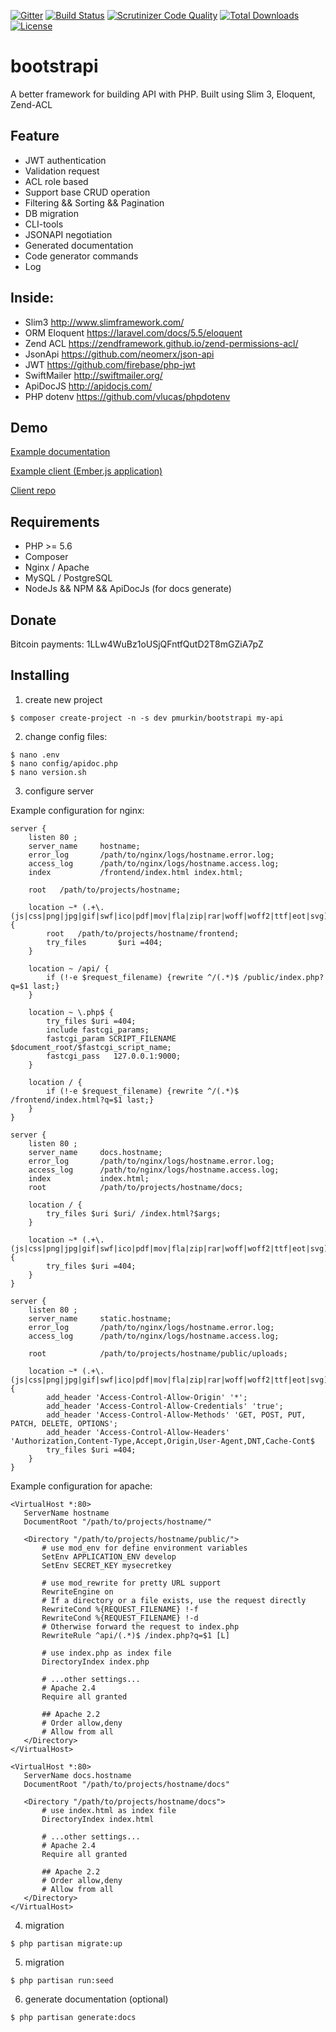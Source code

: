 [![Gitter](https://img.shields.io/gitter/room/nwjs/nw.js.svg)](https://gitter.im/bootstrapi/Lobby)
[![Build Status](https://travis-ci.org/kot13/bootstrapi.svg?branch=master)](https://travis-ci.org/kot13/bootstrapi)
[![Scrutinizer Code Quality](https://scrutinizer-ci.com/g/kot13/bootstrapi/badges/quality-score.png?b=master)](https://scrutinizer-ci.com/g/kot13/bootstrapi/?branch=master)
[![Total Downloads](https://poser.pugx.org/pmurkin/bootstrapi/downloads)](https://packagist.org/packages/pmurkin/bootstrapi)
[![License](https://poser.pugx.org/pmurkin/bootstrapi/license)](https://packagist.org/packages/pmurkin/bootstrapi)

# bootstrapi
A better framework for building API with PHP. Built using Slim 3, Eloquent, Zend-ACL

## Feature
* JWT authentication
* Validation request
* ACL role based
* Support base CRUD operation
* Filtering && Sorting && Pagination
* DB migration
* CLI-tools
* JSONAPI negotiation
* Generated documentation
* Code generator commands
* Log

## Inside:
* Slim3 http://www.slimframework.com/
* ORM Eloquent https://laravel.com/docs/5.5/eloquent
* Zend ACL https://zendframework.github.io/zend-permissions-acl/
* JsonApi https://github.com/neomerx/json-api
* JWT https://github.com/firebase/php-jwt
* SwiftMailer http://swiftmailer.org/
* ApiDocJS http://apidocjs.com/
* PHP dotenv https://github.com/vlucas/phpdotenv

## Demo
[Example documentation](http://docs.bootstrapi.demostage.ru/)

[Example client (Ember.js application)](http://bootstrapi.demostage.ru/)

[Client repo](https://github.com/kot13/bootstrapi-client)

## Requirements
* PHP >= 5.6
* Composer
* Nginx / Apache
* MySQL / PostgreSQL
* NodeJs && NPM && ApiDocJs (for docs generate)

## Donate
Bitcoin payments: 1LLw4WuBz1oUSjQFntfQutD2T8mGZiA7pZ

## Installing
1) create new project
```
$ composer create-project -n -s dev pmurkin/bootstrapi my-api
```

2) change config files:
```
$ nano .env
$ nano config/apidoc.php
$ nano version.sh
```

3) configure server

Example configuration for nginx:
```
server {
    listen 80 ;
    server_name     hostname;
    error_log       /path/to/nginx/logs/hostname.error.log;
    access_log      /path/to/nginx/logs/hostname.access.log;
    index           /frontend/index.html index.html;

    root   /path/to/projects/hostname;

    location ~* (.+\.(js|css|png|jpg|gif|swf|ico|pdf|mov|fla|zip|rar|woff|woff2|ttf|eot|svg))$ {
        root   /path/to/projects/hostname/frontend;
        try_files       $uri =404;
    }

    location ~ /api/ {
        if (!-e $request_filename) {rewrite ^/(.*)$ /public/index.php?q=$1 last;}
    }

    location ~ \.php$ {
        try_files $uri =404;
        include fastcgi_params;
        fastcgi_param SCRIPT_FILENAME $document_root/$fastcgi_script_name;
        fastcgi_pass   127.0.0.1:9000;
    }

    location / {
        if (!-e $request_filename) {rewrite ^/(.*)$ /frontend/index.html?q=$1 last;}
    }
}

server {
    listen 80 ;
    server_name     docs.hostname;
    error_log       /path/to/nginx/logs/hostname.error.log;
    access_log      /path/to/nginx/logs/hostname.access.log;
    index           index.html;
    root            /path/to/projects/hostname/docs;

    location / {
        try_files $uri $uri/ /index.html?$args;
    }

    location ~* (.+\.(js|css|png|jpg|gif|swf|ico|pdf|mov|fla|zip|rar|woff|woff2|ttf|eot|svg))$ {
        try_files $uri =404;
    }
}

server {
    listen 80 ;
    server_name     static.hostname;
    error_log       /path/to/nginx/logs/hostname.error.log;
    access_log      /path/to/nginx/logs/hostname.access.log;

    root            /path/to/projects/hostname/public/uploads;

    location ~* (.+\.(js|css|png|jpg|gif|swf|ico|pdf|mov|fla|zip|rar|woff|woff2|ttf|eot|svg))$ {
        add_header 'Access-Control-Allow-Origin' '*';
        add_header 'Access-Control-Allow-Credentials' 'true';
        add_header 'Access-Control-Allow-Methods' 'GET, POST, PUT, PATCH, DELETE, OPTIONS';
        add_header 'Access-Control-Allow-Headers' 'Authorization,Content-Type,Accept,Origin,User-Agent,DNT,Cache-Cont$
        try_files $uri =404;
    }
}
```

Example configuration for apache:
```
<VirtualHost *:80>
   ServerName hostname
   DocumentRoot "/path/to/projects/hostname/"

   <Directory "/path/to/projects/hostname/public/">
       # use mod_env for define environment variables
       SetEnv APPLICATION_ENV develop
       SetEnv SECRET_KEY mysecretkey
   
       # use mod_rewrite for pretty URL support
       RewriteEngine on
       # If a directory or a file exists, use the request directly
       RewriteCond %{REQUEST_FILENAME} !-f
       RewriteCond %{REQUEST_FILENAME} !-d
       # Otherwise forward the request to index.php
       RewriteRule ^api/(.*)$ /index.php?q=$1 [L]

       # use index.php as index file
       DirectoryIndex index.php

       # ...other settings...
       # Apache 2.4
       Require all granted

       ## Apache 2.2
       # Order allow,deny
       # Allow from all
   </Directory>
</VirtualHost>

<VirtualHost *:80>
   ServerName docs.hostname
   DocumentRoot "/path/to/projects/hostname/docs"

   <Directory "/path/to/projects/hostname/docs">
       # use index.html as index file
       DirectoryIndex index.html

       # ...other settings...
       # Apache 2.4
       Require all granted

       ## Apache 2.2
       # Order allow,deny
       # Allow from all
   </Directory>
</VirtualHost>
```

4) migration
```
$ php partisan migrate:up
```

5) migration
```
$ php partisan run:seed
```

6) generate documentation (optional)
```
$ php partisan generate:docs
```
